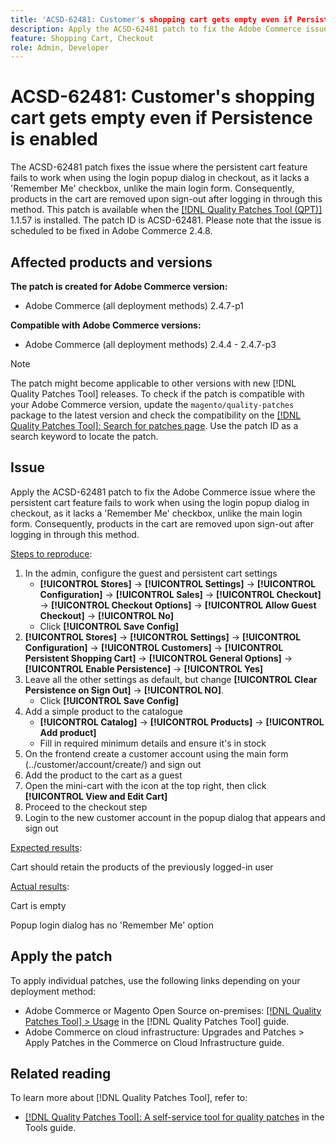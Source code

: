 ```yaml
---
title: 'ACSD-62481: Customer's shopping cart gets empty even if Persistence is enabled'
description: Apply the ACSD-62481 patch to fix the Adobe Commerce issue where the persistent cart feature fails to work when using the login popup dialog in checkout, as it lacks a 'Remember Me' checkbox, unlike the main login form. Consequently, products in the cart are removed upon sign-out after logging in through this method.
feature: Shopping Cart, Checkout
role: Admin, Developer
---
```


# ACSD-62481: Customer's shopping cart gets empty even if Persistence is enabled

The ACSD-62481 patch fixes the issue where the persistent cart feature fails to work when using the login popup dialog in checkout, as it lacks a 'Remember Me' checkbox, unlike the main login form. Consequently, products in the cart are removed upon sign-out after logging in through this method. This patch is available when the [[!DNL Quality Patches Tool (QPT)]](/help/tools/quality-patches-tool/quality-patches-tool-to-self-serve-quality-patches.md) 1.1.57 is installed. The patch ID is ACSD-62481. Please note that the issue is scheduled to be fixed in Adobe Commerce 2.4.8.

## Affected products and versions

**The patch is created for Adobe Commerce version:**

* Adobe Commerce (all deployment methods) 2.4.7-p1

**Compatible with Adobe Commerce versions:**

* Adobe Commerce (all deployment methods) 2.4.4 - 2.4.7-p3

>[!NOTE]
>
>The patch might become applicable to other versions with new [!DNL Quality Patches Tool] releases. To check if the patch is compatible with your Adobe Commerce version, update the `magento/quality-patches` package to the latest version and check the compatibility on the [[!DNL Quality Patches Tool]: Search for patches page](https://experienceleague.adobe.com/tools/commerce-quality-patches/index.html). Use the patch ID as a search keyword to locate the patch.

## Issue

Apply the ACSD-62481 patch to fix the Adobe Commerce issue where the persistent cart feature fails to work when using the login popup dialog in checkout, as it lacks a 'Remember Me' checkbox, unlike the main login form. Consequently, products in the cart are removed upon sign-out after logging in through this method.

<u>Steps to reproduce</u>:

1. In the admin, configure the guest and persistent cart settings
    - **[!UICONTROL Stores]** -> **[!UICONTROL Settings]** -> **[!UICONTROL Configuration]** -> **[!UICONTROL Sales]** -> **[!UICONTROL Checkout]** -> **[!UICONTROL Checkout Options]** -> **[!UICONTROL Allow Guest Checkout]** -> **[!UICONTROL No]**
    - Click **[!UICONTROL Save Config]**
1. **[!UICONTROL Stores]** -> **[!UICONTROL Settings]** -> **[!UICONTROL Configuration]** -> **[!UICONTROL Customers]** -> **[!UICONTROL Persistent Shopping Cart]** -> **[!UICONTROL General Options]** -> **[!UICONTROL Enable Persistence]** -> **[!UICONTROL Yes]**
1. Leave all the other settings as default, but change **[!UICONTROL Clear Persistence on Sign Out]** -> **[!UICONTROL NO]**.
    - Click **[!UICONTROL Save Config]**
1. Add a simple product to the catalogue
    - **[!UICONTROL Catalog]** -> **[!UICONTROL Products]** -> **[!UICONTROL Add product]**
    - Fill in required minimum details and ensure it's in stock
1. On the frontend create a customer account using the main form (../customer/account/create/) and sign out
1. Add the product to the cart as a guest
1. Open the mini-cart with the icon at the top right, then click **[!UICONTROL View and Edit Cart]**
1. Proceed to the checkout step
1. Login to the new customer account in the popup dialog that appears and sign out

<u>Expected results</u>:

Cart should retain the products of the previously logged-in user

<u>Actual results</u>:

Cart is empty

Popup login dialog has no 'Remember Me' option

## Apply the patch

To apply individual patches, use the following links depending on your deployment method:

* Adobe Commerce or Magento Open Source on-premises: [[!DNL Quality Patches Tool] > Usage](/help/tools/quality-patches-tool/usage.md) in the [!DNL Quality Patches Tool] guide.
* Adobe Commerce on cloud infrastructure: Upgrades and Patches > Apply Patches in the Commerce on Cloud Infrastructure guide.

## Related reading

To learn more about [!DNL Quality Patches Tool], refer to:

* [[!DNL Quality Patches Tool]: A self-service tool for quality patches](/help/tools/quality-patches-tool/quality-patches-tool-to-self-serve-quality-patches.md) in the Tools guide.

